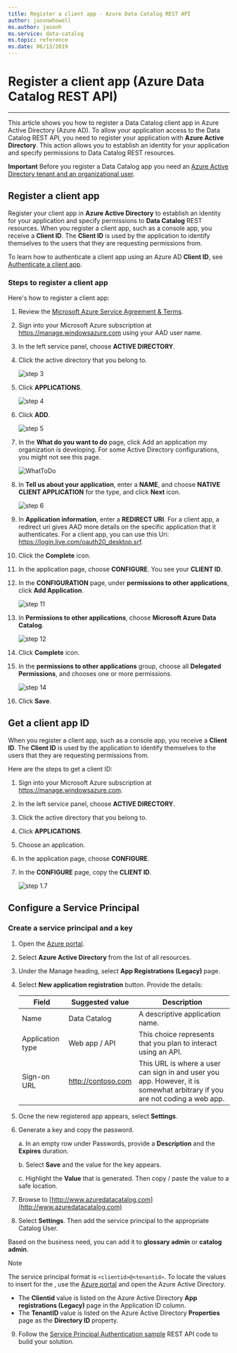 ```yaml
---
title: Register a client app - Azure Data Catalog REST API
author: jasonwhowell
ms.author: jasonh
ms.service: data-catalog
ms.topic: reference
ms.date: 06/13/2019
---
```


# Register a client app (Azure Data Catalog REST API)

---  
This article shows you how to register a Data Catalog client app in Azure Active Directory (Azure AD). To allow your application access to the Data Catalog REST API, you need to register your application with **Azure Active Directory**. This action allows you to establish an identity for your application and specify permissions to Data Catalog REST resources.  
  
**Important** Before you register a Data Catalog app you need an [Azure Active Directory tenant and an organizational user](Create-an-Azure-Active-Directory-tenant.md).
  
## Register a client app

Register your client app in **Azure Active Directory** to establish an identity for your application and specify permissions to **Data Catalog** REST resources. When you register a client app, such as a console app, you receive a **Client ID**. The **Client ID** is used by the application to identify themselves to the users that they are requesting permissions from.  
  
To learn how to authenticate a client app using an Azure AD **Client ID**, see [Authenticate a client app](Authenticate-a-client-app.md).  
  
### Steps to register a client app
  
Here's how to register a client app:  
1. Review the [Microsoft Azure Service Agreement & Terms](https://azure.microsoft.com/en-us/support/legal). 

2. Sign into your Microsoft Azure subscription at https://manage.windowsazure.com using your AAD user name.

3. In the left service panel, choose **ACTIVE DIRECTORY**.  

4. Click the active directory that you belong to.  
  
    ![step 3](media/Register-app-3.png)  
  
5. Click **APPLICATIONS**.  
  
    ![step 4](media/Register-app-4.png)  
  
6. Click **ADD**.  
  
    ![step 5](media/Register-app-5.png)  
  
7. In the **What do you want to do** page, click Add an application my organization is developing. For some Active Directory configurations, you might not see this page.  

     ![WhatToDo](media/What-do-you-want-to-do.png)  

8. In **Tell us about your application**, enter a **NAME**, and choose **NATIVE CLIENT APPLICATION** for the type, and click **Next** icon.  
  
    ![step 6](media/Register-app-6.png)  

9. In **Application information**, enter a **REDIRECT URI**. For a client app, a redirect uri gives AAD more details on the specific application that it authenticates. For a client app, you can use this Uri: https://login.live.com/oauth20_desktop.srf.  
  
10. Click the **Complete** icon.

11. In the application page, choose **CONFIGURE**. You see your **CLIENT ID**.   

12. In the **CONFIGURATION** page, under **permissions to other applications**, click **Add Application**.  
  
    ![step 11](media/Register-app-11.png)  
  
13. In **Permissions to other applications**, choose **Microsoft Azure Data Catalog**.  
  
    ![step 12](media/Register.DC.12.png)  

14. Click **Complete** icon.  

15. In the **permissions to other applications** group, choose all **Delegated Permissions**, and chooses one or more permissions.  
  
    ![step 14](media/Register.DC.14.png)  

16. Click **Save**.  
  
## Get a client app ID

When you register a client app, such as a console app, you receive a **Client ID**.  The **Client ID** is used by the application to identify themselves to the users that they are requesting permissions from.  
  
Here are the steps to get a client ID:
  
1. Sign into your Microsoft Azure subscription at https://manage.windowsazure.com.  

2. In the left service panel, choose **ACTIVE DIRECTORY**.  

3. Click the active directory that you belong to.  

4. Click **APPLICATIONS**.  

5. Choose an application.  

6. In the application page, choose **CONFIGURE**.  

7. In the **CONFIGURE** page, copy the **CLIENT ID**.  

   ![step 1.7](media/Register-app-3a.png)
   
## Configure a Service Principal

### Create a service principal and a key

1. Open the [Azure portal](http://portal.azure.com).

2. Select **Azure Active Directory** from the list of all resources.

3. Under the Manage heading, select **App Registrations (Legacy)** page.

4. Select **New application registration** button. Provide the details:

   | Field | Suggested value |  Description | 
   | --- | --- | --- | 
   | Name | Data Catalog | A descriptive application name. | 
   | Application type | Web app / API | This choice represents that you plan to interact using an API. |
   | Sign-on URL | http://contoso.com | This URL is where a user can sign in and user you app. However, it is somewhat arbitrary if you are not coding a web app. |

5. Ocne the new registered app appears, select **Settings**.

6. Generate a key and copy the password.

   a. In an empty row under Passwords, provide a **Description** and the **Expires** duration.

   b. Select **Save** and the value for the key appears. 

   c. Highlight the **Value** that is generated. Then copy / paste the value to a safe location.

7. Browse to [http://www.azuredatacatalog.com](http://www.azuredatacatalog.com)

8. Select **Settings**. Then add the service principal to the appropriate Catalog User.

Based on the business need, you can add it to **glossary admin** or **catalog admin**.

   > [!Note]
   > The service principal format is `<clientid>@<tenantid>`.
   > To locate the values to insert for the <placeholders>, use the [Azure portal](https://portal.azure.com) and open the Azure Active Directory. 
   >
   > - The **Clientid** value is listed on the Azure Active Directory **App registrations (Legacy)** page in the Application ID column.
   > - The **TenantID** value is listed on the Azure Active Directory **Properties** page as the **Directory ID** property.
   >

9. Follow the [Service Principal Authentication sample](https://github.com/Azure-Samples/data-catalog-dotnet-service-principal-get-started) REST API code to build your solution. 

